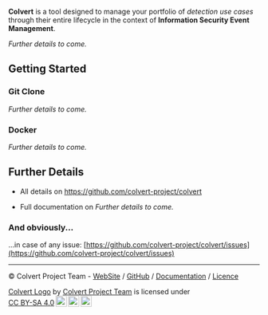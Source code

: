 **Colvert** is a tool designed to manage your portfolio of _detection use cases_ through their entire lifecycle in the context of **Information Security Event Management**.

_Further details to come._

## Getting Started

### Git Clone

_Further details to come._

### Docker

_Further details to come._

## Further Details

* All details on <https://github.com/colvert-project/colvert>

* Full documentation on _Further details to come._

### And obviously...

...in case of any issue: [https://github.com/colvert-project/colvert/issues](https://github.com/colvert-project/colvert/issues)

---
&copy; Colvert Project Team - [WebSite](https://colvert.io) / [GitHub](https://github.com/colvert-project/colvert) / [Documentation]() / [Licence](https://github.com/colvert-project/colvert/LICENCE)

<p xmlns:cc="http://creativecommons.org/ns#" xmlns:dct="http://purl.org/dc/terms/"><a property="dct:title" rel="cc:attributionURL" href="https://github.com/colvert-project/colvert/tree/main/rsc/logo">Colvert Logo</a> by <a rel="cc:attributionURL dct:creator" property="cc:attributionName" href="https://github.com/colvert-project">Colvert Project Team</a> is licensed under <a href="https://creativecommons.org/licenses/by-sa/4.0/?ref=chooser-v1" target="_blank" rel="license noopener noreferrer" style="display:inline-block;">CC BY-SA 4.0<img style="height:22px!important;margin-left:3px;vertical-align:text-bottom;" src="https://mirrors.creativecommons.org/presskit/icons/cc.svg?ref=chooser-v1" alt=""><img style="height:22px!important;margin-left:3px;vertical-align:text-bottom;" src="https://mirrors.creativecommons.org/presskit/icons/by.svg?ref=chooser-v1" alt=""><img style="height:22px!important;margin-left:3px;vertical-align:text-bottom;" src="https://mirrors.creativecommons.org/presskit/icons/sa.svg?ref=chooser-v1" alt=""></a></p>
